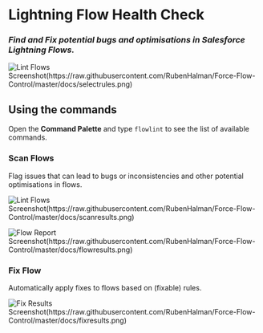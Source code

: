 # Lightning Flow Health Check
### _Find and Fix potential bugs and optimisations in Salesforce Lightning Flows._

![Lint Flows Screenshot(https://raw.githubusercontent.com/RubenHalman/Force-Flow-Control/master/docs/selectrules.png)](https://raw.githubusercontent.com/RubenHalman/Force-Flow-Control/master/docs/selectrules.png)

## Using the commands

Open the **Command Palette** and type `flowlint` to see the list of available commands.

### Scan Flows

Flag issues that can lead to bugs or inconsistencies and other potential optimisations in flows.

![Lint Flows Screenshot(https://raw.githubusercontent.com/RubenHalman/Force-Flow-Control/master/docs/scanresults.png)](https://raw.githubusercontent.com/RubenHalman/Force-Flow-Control/master/docs/scanresults.png)

![Flow Report Screenshot(https://raw.githubusercontent.com/RubenHalman/Force-Flow-Control/master/docs/flowresults.png)](https://raw.githubusercontent.com/RubenHalman/Force-Flow-Control/master/docs/flowresults.png)

### Fix Flow

Automatically apply fixes to flows based on (fixable) rules. 

![Fix Results Screenshot(https://raw.githubusercontent.com/RubenHalman/Force-Flow-Control/master/docs/fixresults.png)](https://raw.githubusercontent.com/RubenHalman/Force-Flow-Control/master/docs/fixresults.png)
